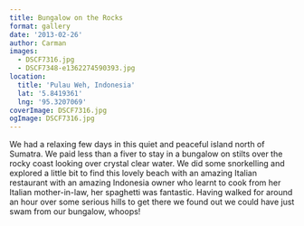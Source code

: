 ```yaml
---
title: Bungalow on the Rocks
format: gallery
date: '2013-02-26'
author: Carman
images:
  - DSCF7316.jpg
  - DSCF7348-e1362274590393.jpg
location:
  title: 'Pulau Weh, Indonesia'
  lat: '5.8419361'
  lng: '95.3207069'
coverImage: DSCF7316.jpg
ogImage: DSCF7316.jpg
---
```


We had a relaxing few days in this quiet and peaceful island north of Sumatra. We paid less than a fiver to stay in a bungalow on stilts over the rocky coast looking over crystal clear water. We did some snorkelling and explored a little bit to find this lovely beach with an amazing Italian restaurant with an amazing Indonesia owner who learnt to cook from her Italian mother-in-law, her spaghetti was fantastic. Having walked for around an hour over some serious hills to get there we found out we could have just swam from our bungalow, whoops!
